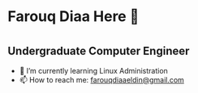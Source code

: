 ### <h1>Farouq Diaa Here 👋<h1>
<h2>Undergraduate Computer Engineer</h2>

- 🌱 I’m currently learning Linux Administration
- 📫 How to reach me: farouqdiaaeldin@gmail.com

